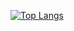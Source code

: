
[![Top Langs](https://github-readme-stats.vercel.app/api/top-langs/?username=suprajaarthi&layout=compact)](https://github.com/suprajaarthi/github-readme-stats)

